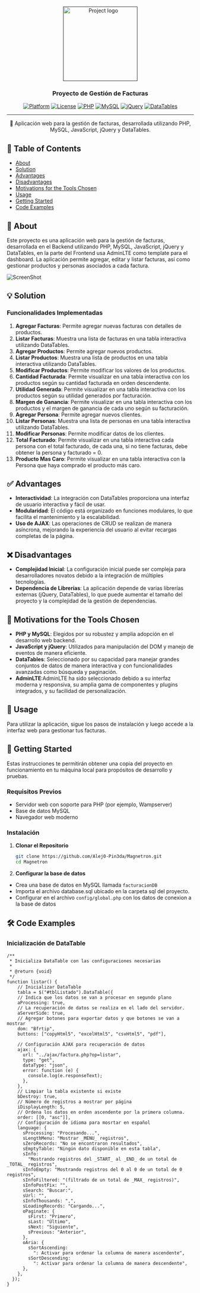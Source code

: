 <p align="center">
  <a href="" rel="noopener">
 <img width=auto height=200px src="https://github-production-user-asset-6210df.s3.amazonaws.com/52540132/342495630-878196d0-c082-45c0-a040-885e8c38cdcb.png?X-Amz-Algorithm=AWS4-HMAC-SHA256&X-Amz-Credential=AKIAVCODYLSA53PQK4ZA%2F20240624%2Fus-east-1%2Fs3%2Faws4_request&X-Amz-Date=20240624T210808Z&X-Amz-Expires=300&X-Amz-Signature=ca158a06a78d5cb56563c59a73097134239f5c18e3e8901160f93c38cc3c9df0&X-Amz-SignedHeaders=host&actor_id=52540132&key_id=0&repo_id=817965202" alt="Project logo"></a>
</p>

<h3 align="center">Proyecto de Gestión de Facturas</h3>

<div align="center">

[![Platform](https://img.shields.io/badge/platform-web-blue.svg)]()
[![License](https://img.shields.io/badge/license-MIT-blue.svg)](/LICENSE)
[![PHP](https://img.shields.io/badge/php-^7.4-blue.svg)]()
[![MySQL](https://img.shields.io/badge/mysql-^5.7-blue.svg)]()
[![jQuery](https://img.shields.io/badge/jquery-^3.5.1-blue.svg)]()
[![DataTables](https://img.shields.io/badge/datatables-^1.10.21-blue.svg)]()

</div>

---

<p align="center"> 📄 Aplicación web para la gestión de facturas, desarrollada utilizando PHP, MySQL, JavaScript, jQuery y DataTables.
    <br> 
</p>

## 📝 Table of Contents

- [About](#about)
- [Solution](#solution)
- [Advantages](#advantages)
- [Disadvantages](#disadvantages)
- [Motivations for the Tools Chosen](#motivations)
- [Usage](#usage)
- [Getting Started](#getting_started)
- [Code Examples](#code_examples)

## 🧐 About <a name = "about"></a>

Este proyecto es una aplicación web para la gestión de facturas, desarrollada en el Backend utilizando PHP, MySQL, JavaScript, jQuery y DataTables, en la parte del Frontend usa AdminLTE como template para el dashboard. La aplicación permite agregar, editar y listar facturas, así como gestionar productos y personas asociados a cada factura.

<img width=auto height=auto src="https://github-production-user-asset-6210df.s3.amazonaws.com/52540132/342496625-0fff562a-362b-42e3-9b47-545b53a44685.png?X-Amz-Algorithm=AWS4-HMAC-SHA256&X-Amz-Credential=AKIAVCODYLSA53PQK4ZA%2F20240624%2Fus-east-1%2Fs3%2Faws4_request&X-Amz-Date=20240624T211143Z&X-Amz-Expires=300&X-Amz-Signature=971d385e5bfeed308673db452ee52d494c48ff219f04cf6129f97449899faf9c&X-Amz-SignedHeaders=host&actor_id=52540132&key_id=0&repo_id=817965202" alt="ScreenShot"></a>

## 💡 Solution <a name = "solution"></a>

### Funcionalidades Implementadas

1. **Agregar Facturas**: Permite agregar nuevas facturas con detalles de productos.
2. **Listar Facturas**: Muestra una lista de facturas en una tabla interactiva utilizando DataTables.
3. **Agregar Productos**: Permite agregar nuevos productos.
4. **Listar Productos**: Muestra una lista de productos en una tabla interactiva utilizando DataTables.
5. **Modificar Productos**: Permite modificar los valores de los productos.
6. **Cantidad Facturada**: Permite visualizar en una tabla interactiva con los productos según su cantidad facturada en orden descendente.
7. **Utilidad Generada**: Permite visualizar en una tabla interactiva con los productos según su utilidad generados por facturación.
8. **Margen de Ganancia**: Permite visualizar en una tabla interactiva con los productos y el margen de ganancia de cada uno según su facturación.
9. **Agregar Persona**: Permite agregar nuevos clientes.
10. **Listar Personas**: Muestra una lista de personas en una tabla interactiva utilizando DataTables.
11. **Modificar Personas**: Permite modificar datos de los clientes.
12. **Total Facturado**: Permite visualizar en una tabla interactiva cada persona con el total facturado, de cada una, si no tiene facturas, debe obtener la persona y facturado = 0.
13. **Producto Mas Caro**: Permite visualizar en una tabla interactiva con la Persona que haya comprado el producto más caro.

## ✅ Advantages <a name = "advantages"></a>

- **Interactividad**: La integración con DataTables proporciona una interfaz de usuario interactiva y fácil de usar.
- **Modularidad**: El código está organizado en funciones modulares, lo que facilita el mantenimiento y la escalabilidad.
- **Uso de AJAX**: Las operaciones de CRUD se realizan de manera asíncrona, mejorando la experiencia del usuario al evitar recargas completas de la página.

## ❌ Disadvantages <a name = "disadvantages"></a>

- **Complejidad Inicial**: La configuración inicial puede ser compleja para desarrolladores novatos debido a la integración de múltiples tecnologías.
- **Dependencia de Librerías**: La aplicación depende de varias librerías externas (jQuery, DataTables), lo que puede aumentar el tamaño del proyecto y la complejidad de la gestión de dependencias.

## 💭 Motivations for the Tools Chosen <a name = "motivations"></a>

- **PHP y MySQL**: Elegidos por su robustez y amplia adopción en el desarrollo web backend.
- **JavaScript y jQuery**: Utilizados para manipulación del DOM y manejo de eventos de manera eficiente.
- **DataTables**: Seleccionado por su capacidad para manejar grandes conjuntos de datos de manera interactiva y con funcionalidades avanzadas como búsqueda y paginación.
- **AdminLTE**:AdminLTE ha sido seleccionado debido a su interfaz moderna y responsiva, su amplia gama de componentes y plugins integrados, y su facilidad de personalización.

## 🎈 Usage <a name = "usage"></a>

Para utilizar la aplicación, sigue los pasos de instalación y luego accede a la interfaz web para gestionar tus facturas.

## 🏁 Getting Started <a name = "getting_started"></a>

Estas instrucciones te permitirán obtener una copia del proyecto en funcionamiento en tu máquina local para propósitos de desarrollo y pruebas.

### Requisitos Previos

- Servidor web con soporte para PHP (por ejemplo, Wampserver)
- Base de datos MySQL
- Navegador web moderno

### Instalación

1. **Clonar el Repositorio**

   ```bash
   git clone https://github.com/Alej0-Pin3da/Magnetron.git
   cd Magnetron
   ```
2. **Configurar la base de datos**
- Crea una base de datos en MySQL llamada `facturacionDB`
- Importa el archivo database.sql ubicado en la carpeta sql del proyecto.
- Configurar en el archivo `config/global.php` con los datos de conexion a la base de datos

## 🛠️ Code Examples <a name = "code_examples"></a>
### Inicialización de DataTable
```JS
/**
 * Inicializa DataTable con las configuraciones necesarias
 *
 * @return {void}
 */
function listar() {
    // Inicializar DataTable
    tabla = $("#tblListado").DataTable({
    // Indica que los datos se van a procesar en segundo plano
    aProcessing: true,
    // La recuperación de datos se realiza en el lado del servidor.
    aServerSide: true,
    // Agregar botones para exportar datos y que botones se van a mostrar
    dom: "Bfrtip",
    buttons: ["copyHtml5", "excelHtml5", "csvHtml5", "pdf"],

    // Configuración AJAX para recuperación de datos
    ajax: {
      url: "../ajax/factura.php?op=listar",
      type: "get",
      dataType: "json",
      error: function (e) {
        console.log(e.responseText);
      },
    },
    // Limpiar la tabla existente si existe
    bDestroy: true,
    // Número de registros a mostrar por página
    iDisplayLength: 5,
    // Ordena los datos en orden ascendente por la primera columna.
    order: [[0, "asc"]],
    // Configuración de idioma para mosrtar en español
    language: {
      sProcessing: "Procesando...",
      sLengthMenu: "Mostrar _MENU_ registros",
      sZeroRecords: "No se encontraron resultados",
      sEmptyTable: "Ningún dato disponible en esta tabla",
      sInfo:
        "Mostrando registros del _START_ al _END_ de un total de _TOTAL_ registros",
      sInfoEmpty: "Mostrando registros del 0 al 0 de un total de 0 registros",
      sInfoFiltered: "(filtrado de un total de _MAX_ registros)",
      sInfoPostFix: "",
      sSearch: "Buscar:",
      sUrl: "",
      sInfoThousands: ",",
      sLoadingRecords: "Cargando...",
      oPaginate: {
        sFirst: "Primero",
        sLast: "Último",
        sNext: "Siguiente",
        sPrevious: "Anterior",
      },
      oAria: {
        sSortAscending:
          ": Activar para ordenar la columna de manera ascendente",
        sSortDescending:
          ": Activar para ordenar la columna de manera descendente",
      },
    },
  });
}
```